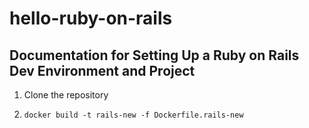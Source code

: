 # hello-ruby-on-rails
## Documentation for Setting Up a Ruby on Rails Dev Environment and Project

1) Clone the repository

2) `docker build -t rails-new -f Dockerfile.rails-new`

